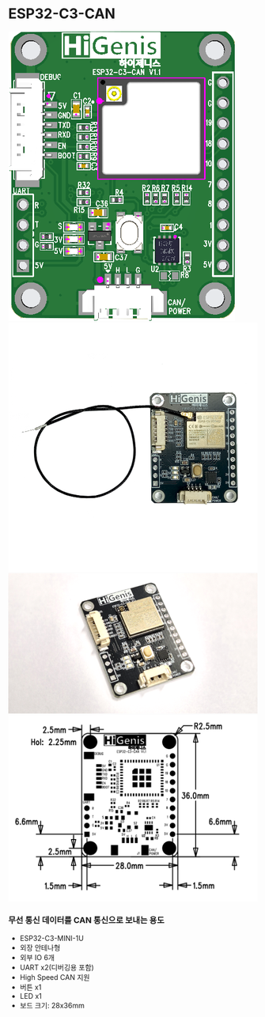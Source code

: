 
# ESP32-C3-CAN
![](blob/image.png)
![](blob/image2.png)
![](blob/image3.png)
![](blob/image4.png)

### 무선 통신 데이터를 CAN 통신으로 보내는 용도

- ESP32-C3-MINI-1U
- 외장 안테나형
- 외부 IO 6개
- UART x2(디버깅용 포함)
- High Speed CAN 지원
- 버튼 x1
- LED x1
- 보드 크기: 28x36mm